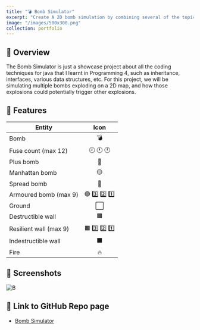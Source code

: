 ```yaml
---
title: "💣 Bomb Simulator"
excerpt: "Create A 2D bomb simulation by combining several of the topics learned in Programming 4 such as inheritance, interfaces, various data structures, etc."
image: "/images/500x300.png"
collection: portfolio
---
```



## 🔎 Overview

The Bomb Simulator is just a showcase project about all the coding techniques for java that I learnt in Programming 4, such as inheritance, interfaces, various data structures, etc. For this project, we will be simulating multiple bombs exploding on a 2D map, and how those explosions could potentially trigger other explosions.

## 🔬 Features

| Entity                  |        Icon         |
| ----------------------- | :-----------------: |
| Bomb                    |         💣         |
| Fuse count (max 12)     |     🕘 🕚 🕛     |
| Plus bomb               |         🔴         |
| Manhattan bomb          |         🟡         |
| Spread bomb             |         🔵         |
| Armoured bomb (max 9)   | 🟣 3️⃣ 2️⃣ 1️⃣  |
| Ground                  |        ⬜️         |
| Destructible wall       |         🟫         |
| Resilient wall  (max 9) | 🟧  3️⃣ 2️⃣ 1️⃣ |
| Indestructible wall     |        ⬛️         |
| Fire                    |         🔥         |

## 📸 Screenshots
![B](/images/Bomb1.pn)

## 📑 Link to GitHub Repo page
- [Bomb Simulator](https://github.com/JAC-CS-Programming-4-W23/project-ian-JiahaoYu1.git)
   
